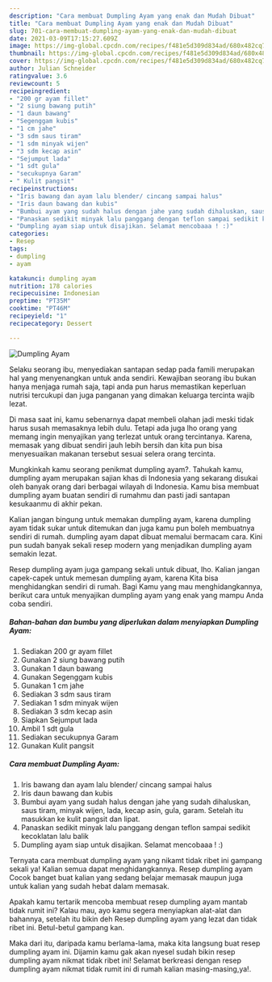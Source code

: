 ```yaml
---
description: "Cara membuat Dumpling Ayam yang enak dan Mudah Dibuat"
title: "Cara membuat Dumpling Ayam yang enak dan Mudah Dibuat"
slug: 701-cara-membuat-dumpling-ayam-yang-enak-dan-mudah-dibuat
date: 2021-03-09T17:15:27.609Z
image: https://img-global.cpcdn.com/recipes/f481e5d309d834ad/680x482cq70/dumpling-ayam-foto-resep-utama.jpg
thumbnail: https://img-global.cpcdn.com/recipes/f481e5d309d834ad/680x482cq70/dumpling-ayam-foto-resep-utama.jpg
cover: https://img-global.cpcdn.com/recipes/f481e5d309d834ad/680x482cq70/dumpling-ayam-foto-resep-utama.jpg
author: Julian Schneider
ratingvalue: 3.6
reviewcount: 5
recipeingredient:
- "200 gr ayam fillet"
- "2 siung bawang putih"
- "1 daun bawang"
- "Segenggam kubis"
- "1 cm jahe"
- "3 sdm saus tiram"
- "1 sdm minyak wijen"
- "3 sdm kecap asin"
- "Sejumput lada"
- "1 sdt gula"
- "secukupnya Garam"
- " Kulit pangsit"
recipeinstructions:
- "Iris bawang dan ayam lalu blender/ cincang sampai halus"
- "Iris daun bawang dan kubis"
- "Bumbui ayam yang sudah halus dengan jahe yang sudah dihaluskan, saus tiram, minyak wijen, lada, kecap asin, gula, garam. Setelah itu masukkan ke kulit pangsit dan lipat."
- "Panaskan sedikit minyak lalu panggang dengan teflon sampai sedikit kecoklatan lalu balik"
- "Dumpling ayam siap untuk disajikan. Selamat mencobaaa ! :)"
categories:
- Resep
tags:
- dumpling
- ayam

katakunci: dumpling ayam 
nutrition: 178 calories
recipecuisine: Indonesian
preptime: "PT35M"
cooktime: "PT46M"
recipeyield: "1"
recipecategory: Dessert

---
```



![Dumpling Ayam](https://img-global.cpcdn.com/recipes/f481e5d309d834ad/680x482cq70/dumpling-ayam-foto-resep-utama.jpg)

Selaku seorang ibu, menyediakan santapan sedap pada famili merupakan hal yang menyenangkan untuk anda sendiri. Kewajiban seorang ibu bukan hanya menjaga rumah saja, tapi anda pun harus memastikan keperluan nutrisi tercukupi dan juga panganan yang dimakan keluarga tercinta wajib lezat.

Di masa  saat ini, kamu sebenarnya dapat membeli olahan jadi meski tidak harus susah memasaknya lebih dulu. Tetapi ada juga lho orang yang memang ingin menyajikan yang terlezat untuk orang tercintanya. Karena, memasak yang dibuat sendiri jauh lebih bersih dan kita pun bisa menyesuaikan makanan tersebut sesuai selera orang tercinta. 



Mungkinkah kamu seorang penikmat dumpling ayam?. Tahukah kamu, dumpling ayam merupakan sajian khas di Indonesia yang sekarang disukai oleh banyak orang dari berbagai wilayah di Indonesia. Kamu bisa membuat dumpling ayam buatan sendiri di rumahmu dan pasti jadi santapan kesukaanmu di akhir pekan.

Kalian jangan bingung untuk memakan dumpling ayam, karena dumpling ayam tidak sukar untuk ditemukan dan juga kamu pun boleh membuatnya sendiri di rumah. dumpling ayam dapat dibuat memalui bermacam cara. Kini pun sudah banyak sekali resep modern yang menjadikan dumpling ayam semakin lezat.

Resep dumpling ayam juga gampang sekali untuk dibuat, lho. Kalian jangan capek-capek untuk memesan dumpling ayam, karena Kita bisa menghidangkan sendiri di rumah. Bagi Kamu yang mau menghidangkannya, berikut cara untuk menyajikan dumpling ayam yang enak yang mampu Anda coba sendiri.

<!--inarticleads1-->

##### Bahan-bahan dan bumbu yang diperlukan dalam menyiapkan Dumpling Ayam:

1. Sediakan 200 gr ayam fillet
1. Gunakan 2 siung bawang putih
1. Gunakan 1 daun bawang
1. Gunakan Segenggam kubis
1. Gunakan 1 cm jahe
1. Sediakan 3 sdm saus tiram
1. Sediakan 1 sdm minyak wijen
1. Sediakan 3 sdm kecap asin
1. Siapkan Sejumput lada
1. Ambil 1 sdt gula
1. Sediakan secukupnya Garam
1. Gunakan  Kulit pangsit




<!--inarticleads2-->

##### Cara membuat Dumpling Ayam:

1. Iris bawang dan ayam lalu blender/ cincang sampai halus
1. Iris daun bawang dan kubis
1. Bumbui ayam yang sudah halus dengan jahe yang sudah dihaluskan, saus tiram, minyak wijen, lada, kecap asin, gula, garam. Setelah itu masukkan ke kulit pangsit dan lipat.
1. Panaskan sedikit minyak lalu panggang dengan teflon sampai sedikit kecoklatan lalu balik
1. Dumpling ayam siap untuk disajikan. Selamat mencobaaa ! :)




Ternyata cara membuat dumpling ayam yang nikamt tidak ribet ini gampang sekali ya! Kalian semua dapat menghidangkannya. Resep dumpling ayam Cocok banget buat kalian yang sedang belajar memasak maupun juga untuk kalian yang sudah hebat dalam memasak.

Apakah kamu tertarik mencoba membuat resep dumpling ayam mantab tidak rumit ini? Kalau mau, ayo kamu segera menyiapkan alat-alat dan bahannya, setelah itu bikin deh Resep dumpling ayam yang lezat dan tidak ribet ini. Betul-betul gampang kan. 

Maka dari itu, daripada kamu berlama-lama, maka kita langsung buat resep dumpling ayam ini. Dijamin kamu gak akan nyesel sudah bikin resep dumpling ayam nikmat tidak ribet ini! Selamat berkreasi dengan resep dumpling ayam nikmat tidak rumit ini di rumah kalian masing-masing,ya!.

